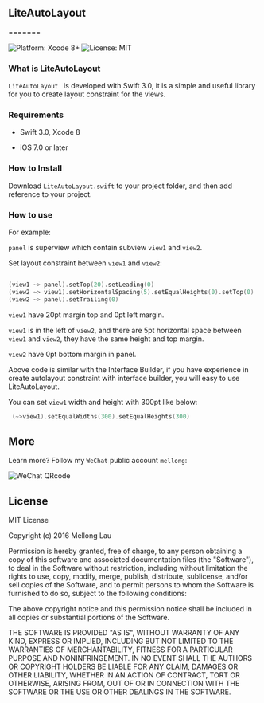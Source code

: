 ## LiteAutoLayout
=======

<p align="left">

<img src="https://img.shields.io/badge/platform-Xcode%206%2B-blue.svg?style=flat" alt="Platform: Xcode 8+"/>
<img src="http://img.shields.io/badge/license-MIT-lightgrey.svg?style=flat" alt="License: MIT" />

</p>

### What is LiteAutoLayout

`LiteAutoLayout ` is developed with Swift 3.0, it is a simple and useful library for you to create layout constraint for the views. 

### Requirements

* Swift 3.0, Xcode 8

* iOS 7.0 or later

### How to Install

Download `LiteAutoLayout.swift` to your project folder, and then add reference to your project.

### How to use

For example:

`panel` is superview which contain subview `view1` and `view2`.

Set layout constraint between `view1` and `view2`:

```swift

(view1 ~> panel).setTop(20).setLeading(0)
(view2 ~> view1).setHorizontalSpacing(5).setEqualHeights(0).setTop(0)
(view2 ~> panel).setTrailing(0)

```

`view1` have 20pt margin top and 0pt left margin.

`view1` is in the left of `view2`, and there are 5pt horizontal space between `view1` and `view2`, they have the same height and top margin.

`view2` have 0pt bottom margin in panel.

Above code is similar with the Interface Builder, if you have experience in create autolayout constraint with interface builder, you will easy to use LiteAutoLayout.


You can set `view1` width and height with 300pt like below:

```swift
 (~>view1).setEqualWidths(300).setEqualHeights(300)
```

## More
Learn more? Follow my `WeChat` public account `mellong`:

![WeChat QRcode](http://www.devlong.com/blogImages/qrcode_for_mellong.jpg)

## License

MIT License

Copyright (c) 2016 Mellong Lau

Permission is hereby granted, free of charge, to any person obtaining a copy
of this software and associated documentation files (the "Software"), to deal
in the Software without restriction, including without limitation the rights
to use, copy, modify, merge, publish, distribute, sublicense, and/or sell
copies of the Software, and to permit persons to whom the Software is
furnished to do so, subject to the following conditions:

The above copyright notice and this permission notice shall be included in all
copies or substantial portions of the Software.

THE SOFTWARE IS PROVIDED "AS IS", WITHOUT WARRANTY OF ANY KIND, EXPRESS OR
IMPLIED, INCLUDING BUT NOT LIMITED TO THE WARRANTIES OF MERCHANTABILITY,
FITNESS FOR A PARTICULAR PURPOSE AND NONINFRINGEMENT. IN NO EVENT SHALL THE
AUTHORS OR COPYRIGHT HOLDERS BE LIABLE FOR ANY CLAIM, DAMAGES OR OTHER
LIABILITY, WHETHER IN AN ACTION OF CONTRACT, TORT OR OTHERWISE, ARISING FROM,
OUT OF OR IN CONNECTION WITH THE SOFTWARE OR THE USE OR OTHER DEALINGS IN THE
SOFTWARE.
